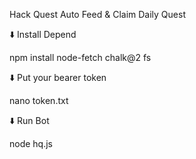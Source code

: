 Hack Quest Auto Feed & Claim Daily Quest

⬇️ Install Depend

npm install node-fetch chalk@2 fs

⬇️ Put your bearer token

nano token.txt

⬇️ Run Bot

node hq.js

